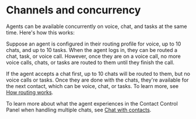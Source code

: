 # Channels and concurrency<a name="channels-and-concurrency"></a>

Agents can be available concurrently on voice, chat, and tasks at the same time\. Here's how this works: 

Suppose an agent is configured in their routing profile for voice, up to 10 chats, and up to 10 tasks\. When the agent logs in, they can be routed a chat, task, or voice call\. However, once they are on a voice call, no more voice calls, chats, or tasks are routed to them until they finish the call\. 

If the agent accepts a chat first, up to 10 chats will be routed to them, but no voice calls or tasks\. Once they are done with the chats, they're available for the next contact, which can be voice, chat, or tasks\. To learn more, see [How routing works](about-routing.md)\.

To learn more about what the agent experiences in the Contact Control Panel when handling multiple chats, see [Chat with contacts](work-with-chats.md)\.